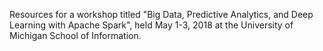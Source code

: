 Resources for a workshop titled "Big Data, Predictive Analytics, and Deep Learning with Apache Spark", 
held May 1-3, 2018 at the University of Michigan School of Information.


